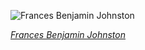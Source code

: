 
![Frances Benjamin Johnston](https://upload.wikimedia.org/wikipedia/commons/thumb/2/24/Frances_Benjamin_Johnston%2C_Self-Portrait_%28as_%22New_Woman%22%29%2C_1896.jpg/525px-Frances_Benjamin_Johnston%2C_Self-Portrait_%28as_%22New_Woman%22%29%2C_1896.jpg)

*[Frances Benjamin Johnston](https://wikipedia.org/wiki/File:Frances_Benjamin_Johnston,_Self-Portrait_(as_%22New_Woman%22),_1896.jpg)*
